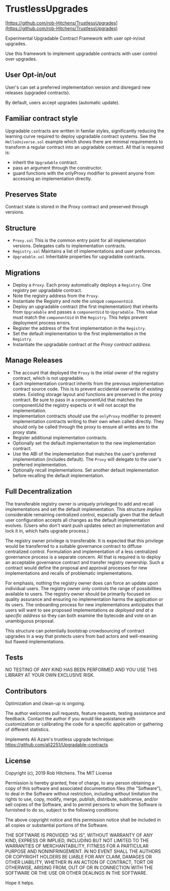 # TrustlessUpgrades

[https://github.com/rob-Hitchens/TrustlessUpgrades](https://github.com/rob-Hitchens/TrustlessUpgrades)

Experimental Upgradable Contract Framework with user opt-in/out upgrades. 

Use this framework to implement upgradable contracts with user control over upgrades. 

## User Opt-in/out

User's can set a preferred implementation version and disregard new releases (upgraded contracts). 

By default, users accept upgrades (automatic update). 

## Familiar contract style

Upgradable contracts are written in familar styles, significantly reducing the learning curve required to deploy upgradable contract systems. See the `HelloUniverse.sol` example which shows there are minimal requirements to transform a regular contract into an upgradable contract. All that is required is:

- inherit the `Upgradable` contract.
- pass an argument through the constructor. 
- guard functions with the onlyProxy modifier to prevent anyone from accessing an implementation directly. 

## Preserves State

Contract state is stored in the Proxy contract and preserved through versions. 

## Structure

- `Proxy.sol` This is the common entry point for all implementation versions. Delegates calls to implementation contracts. 
- `Registry.sol` Maintains a list of implementations and user preferences. 
- `Upgradable.sol` Inheritable properties for upgradable contracts. 

## Migrations

- Deploy a `Proxy`. Each proxy automatically deploys a `Registry`. One registry per upgradable contract. 
- Note the registry address from the `Proxy`. 
- Instantiate the Registry and note the unique `componentUid`.
- Deploy an upgradable contract (the first implementation) that inherits from `Upgradable` and passes a `componentUid` to `Upgradable`. This value must match the `componentUid` in the `Registry`. This helps prevent deployment process errors. 
- Register the address of the first implementation in the `Registry`. 
- Set the default implementation to the first implementation in the `Registry`. 
- Instantiate the upgradable contract _at the Proxy contract address._

## Manage Releases

- The account that deployed the `Proxy` is the intial owner of the registry contract, which is not upgradable. 
- Each implementation contract inherits from the previous implementation contract source code. This is to prevent accidental overwrite of existing states. Existing storage layout and functions are preserved in the proxy contract. Be sure to pass in a componentUid that matches the componentUid the registry expects or it will not accept the implementation. 
- Implementation contracts _should_ use the `onlyProxy` modifier to prevent implementation contracts writing to their own when called directly. They should only be called through the proxy to ensure all writes are to the proxy state. 
- Register additional implementation contracts.
- Optionally set the default implementation to the new implementation contract. 
- Use the ABI of the implementation that matches the user's preferred implementation (includes default). The `Proxy` will delegate to the user's preferred implementation. 
- Optionally recall implementations. Set another default implementation before recalling the default implementation. 

## Full Decentralization

The transferable registry owner is uniquely privileged to add and recall implementations and set the default implementation. This structure _implies_ considerable remaining centralized control, especially given that the default user configuration accepts all changes as the default implementation evolves. (Users who don't want push updates select an implementation and lock it in, which halts upgrade process.)

The registry owner privilege is transferable. It is expected that this privilege would be transferred to a suitable governance contract to diffuse centralized control. Formulation and implementation of a less centralized governance process is a separate concern. All that is required is to deploy an acceptable governance contract and transfer registry ownership. Such a contract would define the proposal and approval processes for new implementations and recalls of problematic implementations. 

For emphasis, nothing the registry owner does can force an update upon individual users. The registry owner only controls the range of possibilities available to users. The registry owner should be primarily focused on quality assurance and ensuring no implementation harms the application or its users. The onboarding process for new implementations anticipates that users will want to see proposed implementations _as deployed and at a specific address_ so they can both examine the bytecode and vote on an unambiguous proposal. 

This structure can potentially bootstrap crowdsourcing of contract upgrades in a way that protects users from bad actors and well-meaning but flawed implementations. 

## Tests

NO TESTING OF ANY KIND HAS BEEN PERFORMED AND YOU USE THIS LIBRARY AT YOUR OWN EXCLUSIVE RISK.

## Contributors

Optimization and clean-up is ongoing.

The author welcomes pull requests, feature requests, testing assistance and feedback. Contact the author if you would like assistance with customization or calibrating the code for a specific application or gathering of different statistics.

Implements Ali Azam's trustless upgrade technique: https://github.com/ali2251/Upgradable-contracts

## License

Copyright (c), 2019 Rob Hitchens. The MIT License

Permission is hereby granted, free of charge, to any person obtaining a copy of this software and associated documentation files (the "Software"), to deal in the Software without restriction, including without limitation the rights to use, copy, modify, merge, publish, distribute, sublicense, and/or sell copies of the Software, and to permit persons to whom the Software is furnished to do so, subject to the following conditions:

The above copyright notice and this permission notice shall be included in all copies or substantial portions of the Software.

THE SOFTWARE IS PROVIDED "AS IS", WITHOUT WARRANTY OF ANY KIND, EXPRESS OR IMPLIED, INCLUDING BUT NOT LIMITED TO THE WARRANTIES OF MERCHANTABILITY, FITNESS FOR A PARTICULAR PURPOSE AND NONINFRINGEMENT. IN NO EVENT SHALL THE AUTHORS OR COPYRIGHT HOLDERS BE LIABLE FOR ANY CLAIM, DAMAGES OR OTHER LIABILITY, WHETHER IN AN ACTION OF CONTRACT, TORT OR OTHERWISE, ARISING FROM, OUT OF OR IN CONNECTION WITH THE SOFTWARE OR THE USE OR OTHER DEALINGS IN THE SOFTWARE.

Hope it helps.
